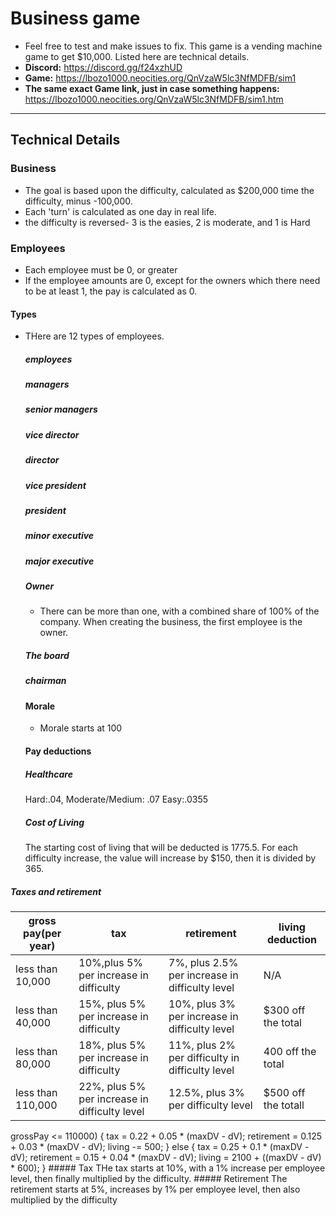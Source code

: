 # Business game 
  - Feel free to test and make issues to fix. This game is a vending machine game to get $10,000. Listed here are technical details. 
 -  **Discord:** https://discord.gg/f24xzhUD
  - **Game:** https://lbozo1000.neocities.org/QnVzaW5lc3NfMDFB/sim1
  - **The same exact Game link, just in case something happens:** https://lbozo1000.neocities.org/QnVzaW5lc3NfMDFB/sim1.htm
------------------------------------------------
## Technical Details
  ### Business
  - The goal is based upon the difficulty, calculated as $200,000 time the difficulty, minus -100,000.
  - Each 'turn' is calculated as one day in real life.
  - the difficulty is reversed- 3 is the easies, 2 is moderate, and 1 is Hard
  ### Employees
  - Each employee must be 0, or greater
  - If the employee amounts are 0, except for the owners which there need to be at least 1, the pay is calculated as 0.
  #### Types
  - THere are 12 types of employees.
    ##### employees
    
    ##### managers
    
    ##### senior managers
    
    ##### vice director
    
    ##### director
    
    ##### vice president
    
    ##### president
    
    ##### minor executive
    
    ##### major executive
    
    ##### Owner
      - There can be more than one, with a combined share of 100% of the company. When creating the business, the first employee is the     owner.
    ##### The board
    
    ##### chairman
  
    #### Morale
    - Morale starts at 100
    #### Pay deductions
    ##### Healthcare
    Hard:.04, Moderate/Medium: .07 Easy:.0355
    ##### Cost of Living
    The starting cost of living that will be deducted is 1775.5. For each difficulty increase, the value will increase by $150, then it is divided by 365.
  ##### Taxes and retirement
  |gross pay(per year)|tax|retirement|living deduction|
  |-------------|---|----------|----------------|
  |less than 10,000|10%,plus 5% per increase in difficulty|7%, plus 2.5% per increase in difficulty level|N/A|
  |less than 40,000|15%, plus 5% per increase in difficulty|10%, plus 3% per increase in difficulty level|$300 off the total|
  |less than 80,000|18%, plus 5% per increase in difficulty|11%, plus 2% per difficulty in difficulty level|400 off the total|
  |less than 110,000|22%, plus 5% per increase in difficulty level|12.5%, plus 3% per difficulty level|$500 off the totall|
  grossPay <= 110000) {
              tax = 0.22 + 0.05 * (maxDV - dV);
              retirement = 0.125 + 0.03 * (maxDV - dV);
              living -= 500;
          } else {
              tax = 0.25 + 0.1 * (maxDV - dV);
              retirement = 0.15 + 0.04 * (maxDV - dV);
              living = 2100 + ((maxDV - dV) * 600);
          }
    ##### Tax 
    THe tax starts at 10%, with a 1% increase per employee level, then finally multiplied by the difficulty.
    ##### Retirement
    The retirement starts at 5%, increases by 1% per employee level, then also multiplied by the difficulty
  
  
    
